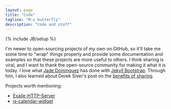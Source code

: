 ```yaml
---
layout: page
title: "Code"
tagline: "M-x butterfly"
description: "Code and stuff"
---
```

{% include JB/setup %}

I'm newer to open-sourcing projects of my own on GitHub, so it'll take me some time to "wrap" things properly and provide some documentation and examples so that these projects are more useful to others. I think sharing is viral, and I want to thank the open-source community for making it what it is today. I love what [Jade Dominguez](http://plusjade.com) has done with [Jekyll Bootstrap](http://jekyllbootstrap.com). Through him, I also learned about Derek Siver's post on the [benefits of sharing](http://sivers.org/sharing).

Projects worth mentioning:

* [Exaile-HTTP-Server](https://github.com/jontsai/Exaile-HTTP-Server)
* [js-calendar-widget](https://github.com/jontsai/js-calendar-widget)